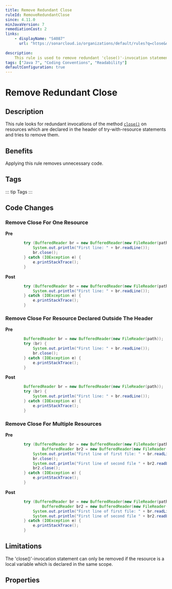 ```yaml
---
title: Remove Redundant Close
ruleId: RemoveRedundantClose
since: 4.11.0
minJavaVersion: 7
remediationCost: 2
links:
    - displayName: "S4087"
      url: "https://sonarcloud.io/organizations/default/rules?q=close&open=java%3AS4087"
    
description:
    This rule is used to remove redundant 'close()'-invocation statements on resources which are declared in the header of try-with-resource statements.
tags: ["Java 7", "Coding Conventions", "Readability"]
defaultConfiguration: true
---
```


# Remove Redundant Close

## Description

This rule looks for redundant invocations of the method [`close()`](https://docs.oracle.com/en/java/javase/18/docs/api/java.base/java/lang/AutoCloseable.html#close()) on resources which are declared in the header of try-with-resource statements 
 and tries to remove them.

## Benefits

Applying this rule removes unnecessary code.


## Tags

::: tip Tags
<TagLinks />
:::

## Code Changes

### Remove Close For One Resource

__Pre__
```java
		try (BufferedReader br = new BufferedReader(new FileReader(path))) {
			System.out.println("First line: " + br.readLine());
			br.close();
		} catch (IOException e) {
			e.printStackTrace();
		}
```

__Post__
```java
		try (BufferedReader br = new BufferedReader(new FileReader(path))) {
			System.out.println("First line: " + br.readLine());
		} catch (IOException e) {
			e.printStackTrace();
		}
```

### Remove Close For Resource Declared Outside The Header

__Pre__
```java
		BufferedReader br = new BufferedReader(new FileReader(path));
		try (br) {
			System.out.println("First line: " + br.readLine());
			br.close();
		} catch (IOException e) {
			e.printStackTrace();
		}
```

__Post__
```java
		BufferedReader br = new BufferedReader(new FileReader(path));
		try (br) {
			System.out.println("First line: " + br.readLine());
		} catch (IOException e) {
			e.printStackTrace();
		}
```

### Remove Close For Multiple Resources

__Pre__

```java
		try (BufferedReader br = new BufferedReader(new FileReader(path));
				BufferedReader br2 = new BufferedReader(new FileReader(path2))) {
			System.out.println("First line of first file: " + br.readLine());
			br.close();
			System.out.println("First line of second file " + br2.readLine());
			br2.close();
		} catch (IOException e) {
			e.printStackTrace();
		}
```

__Post__
```java
		try (BufferedReader br = new BufferedReader(new FileReader(path));
				BufferedReader br2 = new BufferedReader(new FileReader(path2))) {
			System.out.println("First line of first file: " + br.readLine());
			System.out.println("First line of second file " + br2.readLine());
		} catch (IOException e) {
			e.printStackTrace();
		}
```

## Limitations

The 'close()'-invocation statement can only be removed if the resource is a local variable which is declared in the same scope.

<VersionNotice />


## Properties

<RuleProperties />
